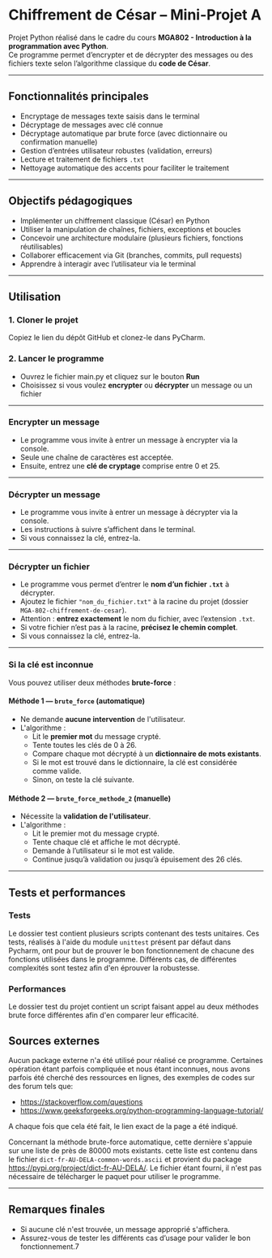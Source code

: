 # Chiffrement de César – Mini-Projet A

Projet Python réalisé dans le cadre du cours **MGA802 - Introduction à la programmation avec Python**.  
Ce programme permet d’encrypter et de décrypter des messages ou des fichiers texte selon l’algorithme classique du **code de César**.

---

## Fonctionnalités principales

- Encryptage de messages texte saisis dans le terminal
- Décryptage de messages avec clé connue
- Décryptage automatique par brute force (avec dictionnaire ou confirmation manuelle)
- Gestion d’entrées utilisateur robustes (validation, erreurs)
- Lecture et traitement de fichiers `.txt`
- Nettoyage automatique des accents pour faciliter le traitement

---

## Objectifs pédagogiques

- Implémenter un chiffrement classique (César) en Python
- Utiliser la manipulation de chaînes, fichiers, exceptions et boucles
- Concevoir une architecture modulaire (plusieurs fichiers, fonctions réutilisables)
- Collaborer efficacement via Git (branches, commits, pull requests)
- Apprendre à interagir avec l’utilisateur via le terminal

---

## Utilisation

### 1. Cloner le projet

Copiez le lien du dépôt GitHub et clonez-le dans PyCharm.

### 2. Lancer le programme

- Ouvrez le fichier main.py et cliquez sur le bouton **Run**
- Choisissez si vous voulez **encrypter** ou **décrypter** un message ou un fichier

---

### Encrypter un message

- Le programme vous invite à entrer un message à encrypter via la console.
- Seule une chaîne de caractères est acceptée.
- Ensuite, entrez une **clé de cryptage** comprise entre 0 et 25.

---

### Décrypter un message

- Le programme vous invite à entrer un message à décrypter via la console.
- Les instructions à suivre s’affichent dans le terminal.
- Si vous connaissez la clé, entrez-la.

---

### Décrypter un fichier

- Le programme vous permet d’entrer le **nom d’un fichier `.txt`** à décrypter.
- Ajoutez le fichier `"nom_du_fichier.txt"` à la racine du projet (dossier `MGA-802-chiffrement-de-cesar`).
- Attention : **entrez exactement** le nom du fichier, avec l’extension `.txt`.
- Si votre fichier n’est pas à la racine, **précisez le chemin complet**.
- Si vous connaissez la clé, entrez-la.

---

### Si la clé est inconnue

Vous pouvez utiliser deux méthodes **brute-force** :

#### Méthode 1 — `brute_force` (automatique)

- Ne demande **aucune intervention** de l'utilisateur.
- L'algorithme :
  - Lit le **premier mot** du message crypté.
  - Tente toutes les clés de 0 à 26.
  - Compare chaque mot décrypté à un **dictionnaire de mots existants**.
  - Si le mot est trouvé dans le dictionnaire, la clé est considérée comme valide.
  - Sinon, on teste la clé suivante.

#### Méthode 2 — `brute_force_methode_2` (manuelle)

- Nécessite la **validation de l'utilisateur**.
- L'algorithme :
  - Lit le premier mot du message crypté.
  - Tente chaque clé et affiche le mot décrypté.
  - Demande à l’utilisateur si le mot est valide.
  - Continue jusqu’à validation ou jusqu’à épuisement des 26 clés.

---

## Tests et performances

### Tests
Le dossier test contient plusieurs scripts contenant des tests unitaires. Ces tests, réalisés à l'aide du module 
`unittest` présent par défaut dans Pycharm, ont pour but de prouver le bon fonctionnement de chacune des fonctions utilisées dans 
le programme. Différents cas, de différentes complexités sont testez afin d'en éprouver la robustesse.

### Performances
Le dossier test du projet contient un script faisant appel au deux méthodes brute force différentes afin d'en comparer 
leur efficacité.

## Sources externes

Aucun package externe n'a été utilisé pour réalisé ce programme. Certaines opération étant parfois compliquée et nous 
étant inconnues, nous avons parfois été cherché des ressources en lignes, des exemples de codes sur des forum tels que:
* https://stackoverflow.com/questions
* https://www.geeksforgeeks.org/python-programming-language-tutorial/

A chaque fois que cela été fait, le lien exact de la page a été indiqué.

Concernant la méthode brute-force automatique, cette dernière s'appuie sur une liste de près de 80000 mots existants. 
cette liste est contenu dans le fichier `dict-fr-AU-DELA-common-words.ascii` et provient du package 
https://pypi.org/project/dict-fr-AU-DELA/. Le fichier étant fourni, il n'est pas nécessaire de télécharger le paquet 
pour utiliser le programme.

---

## Remarques finales

- Si aucune clé n'est trouvée, un message approprié s'affichera.
- Assurez-vous de tester les différents cas d’usage pour valider le bon fonctionnement.7


